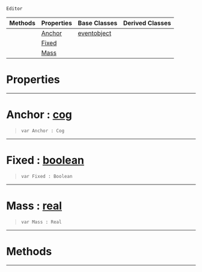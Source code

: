  `Editor`

|Methods|Properties|Base Classes|Derived Classes|
|---|---|---|---|
| |[ Anchor](https://github.com/ZilchEngine/ZilchDocs/blob/master/code_reference/class_reference/springpointproxy.md#anchor-zilch-engine-docum)|[eventobject](https://github.com/ZilchEngine/ZilchDocs/blob/master/code_reference/class_reference/eventobject.md)| |
| |[ Fixed](https://github.com/ZilchEngine/ZilchDocs/blob/master/code_reference/class_reference/springpointproxy.md#fixed-zilch-engine-docume)| | |
| |[ Mass](https://github.com/ZilchEngine/ZilchDocs/blob/master/code_reference/class_reference/springpointproxy.md#mass-zilch-engine-documen)| | |


 #  Properties


---  
 #  Anchor : [cog](https://github.com/ZilchEngine/ZilchDocs/blob/master/code_reference/class_reference/cog.md)

> 
> ``` lang=cpp, name=Nada
> var Anchor : Cog


---  
 #  Fixed : [boolean](https://github.com/ZilchEngine/ZilchDocs/blob/master/code_reference/nada_base_types/boolean.md)

> 
> ``` lang=cpp, name=Nada
> var Fixed : Boolean


---  
 #  Mass : [real](https://github.com/ZilchEngine/ZilchDocs/blob/master/code_reference/nada_base_types/real.md)

> 
> ``` lang=cpp, name=Nada
> var Mass : Real


---  
 #  Methods


---  
 

 